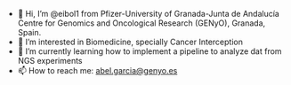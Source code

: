 - 👋 Hi, I’m @eibol1 from Pfizer-University of Granada-Junta de Andalucía Centre for Genomics and Oncological Research (GENyO), Granada, Spain.
- 👀 I’m interested in Biomedicine, specially Cancer Interception
- 🌱 I’m currently learning how to implement a pipeline to analyze dat from NGS experiments
- 📫 How to reach me: abel.garcia@genyo.es 

<!---
eibol1/eibol1 is a ✨ special ✨ repository because its `README.md` (this file) appears on your GitHub profile.
You can click the Preview link to take a look at your changes.
--->

